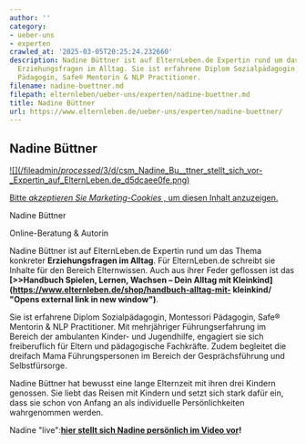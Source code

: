 ```yaml
---
author: ''
category:
- ueber-uns
- experten
crawled_at: '2025-03-05T20:25:24.232660'
description: Nadine Büttner ist auf ElternLeben.de Expertin rund um das Thema konkreter
  Erziehungsfragen im Alltag. Sie ist erfahrene Diplom Sozialpädagogin, Montessori
  Pädagogin, Safe® Mentorin & NLP Practitioner.
filename: nadine-buettner.md
filepath: elternleben/ueber-uns/experten/nadine-buettner.md
title: Nadine Büttner
url: https://www.elternleben.de/ueber-uns/experten/nadine-buettner/
---
```


##  Nadine Büttner

[ ![](/fileadmin/_processed_/3/d/csm_Nadine_Bu__ttner_stellt_sich_vor-
_Expertin_auf_ElternLeben.de_d5dcaee0fe.png) ](javascript:Cookiebot.renew\(\))

[Bitte _akzeptieren Sie Marketing-Cookies_ , um diesen Inhalt
anzuzeigen.](javascript:Cookiebot.renew\(\))



Nadine Büttner

Online-Beratung & Autorin

Nadine Büttner ist auf ElternLeben.de Expertin rund um das Thema konkreter
**Erziehungsfragen im Alltag**. Für ElternLeben.de schreibt sie Inhalte für
den Bereich Elternwissen. Auch aus ihrer Feder geflossen ist das [
](https://www.elternleben.de/shop/handbuch-alltag-mit-kleinkind/ "Opens
external link in new window")**[>>Handbuch Spielen, Lernen, Wachsen – Dein
Alltag mit Kleinkind](https://www.elternleben.de/shop/handbuch-alltag-mit-
kleinkind/ "Opens external link in new window")**.

Sie ist erfahrene Diplom Sozialpädagogin, Montessori Pädagogin, Safe® Mentorin
& NLP Practitioner. Mit mehrjähriger Führungserfahrung im Bereich der
ambulanten Kinder- und Jugendhilfe, engagiert sie sich freiberuflich für
Eltern und pädagogische Fachkräfte. Zudem begleitet die dreifach Mama
Führungspersonen im Bereich der Gesprächsführung und Selbstfürsorge.

Nadine Büttner hat bewusst eine lange Elternzeit mit ihren drei Kindern
genossen. Sie liebt das Reisen mit Kindern und setzt sich stark dafür ein,
dass sie schon von Anfang an als individuelle Persönlichkeiten wahrgenommen
werden.

Nadine "live":**[hier stellt sich Nadine persönlich im Video
vor](https://www.elternleben.de/ueber-uns/experten/nadine-buettner/)!**

